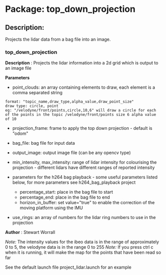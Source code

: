 # Package: top_down_projection

## Description:
Projects the lidar data from a bag file into an image.

### top_down_projection

**Description** : Projects the lidar information into a 2d grid which is output to an image file

**Parameters**

* point_clouds: an array containing elements to draw, each element is a comma separated string
```
format: "topic_name,draw_type,alpha_value,draw_point_size"
draw type: circle, point
eg: "/velodyne/front/points,circle,10,6" will draw a circle for each of the points in the topic /velodyne/front/points size 6 alpha value of 10
```

* projection_frame: frame to apply the top down projection - default is "odom"
* bag_file: bag file for input data
* output_image: output image file (can be any opencv type)

* min_intensity, max_intensity: range of lidar intensity for colourising the projection - different lidars have different ranges of reported intensity

* parameters for the h264 bag playback - some useful parameters listed below, for more parameters see h264_bag_playback project
  * percentage_start: place in the bag file to start
  * percentage_end: place in the bag file to end
  * horizon_in_buffer: set value="true" to enable the correction of the moving platform using the IMU

* use_rings: an array of numbers for the lidar ring numbers to use in the projection

**Author** : Stewart Worrall

*Note:* The intensity values for the ibeo data is in the range of approximately 0 to 5, the velodyne data is in the range 0 to 255
*Note:* If you press ctrl c when it is running, it will make the map for the points that have been read so far

See the default launch file project_lidar.launch for an example